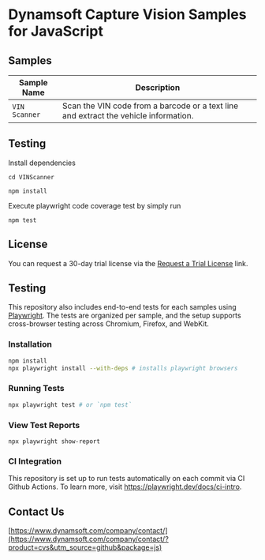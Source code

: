# Dynamsoft Capture Vision Samples for JavaScript

## Samples

| Sample Name   | Description                                                                          |
| ------------  | ------------------------------------------------------------------------------------ |
| `VIN Scanner` | Scan the VIN code from a barcode or a text line and extract the vehicle information. |

## Testing

Install dependencies

```
cd VINScanner

npm install
```

Execute playwright code coverage test by simply run

```
npm test
```

## License

You can request a 30-day trial license via the [Request a Trial License](https://www.dynamsoft.com/customer/license/trialLicense/?product=cvs&utm_source=github&package=js) link.

## Testing

This repository also includes end-to-end tests for each samples using [Playwright](https://playwright.dev/). The tests are organized per sample, and the setup supports cross-browser testing across Chromium, Firefox, and WebKit.

### Installation

``` bash
npm install
npx playwright install --with-deps # installs playwright browsers
```

### Running Tests

```bash
npx playwright test # or `npm test`
```

### View Test Reports

```bas
npx playwright show-report
```

### CI Integration

This repository is set up to run tests automatically on each commit via CI Github Actions. To learn more, visit https://playwright.dev/docs/ci-intro.

## Contact Us

[https://www.dynamsoft.com/company/contact/](https://www.dynamsoft.com/company/contact/?product=cvs&utm_source=github&package=js)
